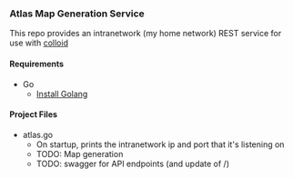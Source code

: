 ### Atlas Map Generation Service ###

This repo provides an intranetwork (my home network) REST service for use with <a href="https://github.com/subtlepseudonym/colloid">colloid</a>

#### Requirements ####

+ Go
	- <a href="https://golang.org/doc/install">Install Golang</a>

#### Project Files ####

+ atlas.go
	- On startup, prints the intranetwork ip and port that it's listening on
	- TODO: Map generation
	- TODO: swagger for API endpoints (and update of /)